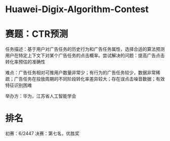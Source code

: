 # Huawei-Digix-Algorithm-Contest

# 赛题：CTR预测
任务描述：基于用户对广告任务的历史行为和广告任务属性，选择合适的算法预测用户在特定上下文下对某个广告任务的点击概率。尝试解决的问题：提高广告点击转化率预估的准确性

难点：广告任务相对可推用户数量非常少；有行为的广告任务较少，数据非常稀疏；广告任务在投放周期的不同阶段转化率差异较大；存在误点击噪音数据；有效特征识别困难

举办方：华为，江苏省人工智能学会

# 排名
初赛：6/2447
决赛：第七名，优胜奖

